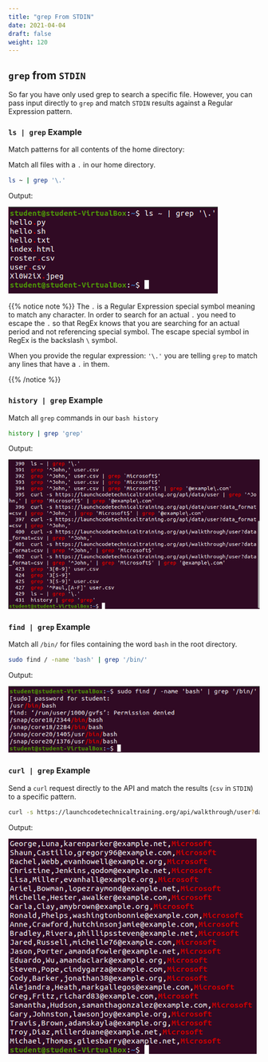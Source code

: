 ```yaml
---
title: "grep From STDIN"
date: 2021-04-04
draft: false
weight: 120
---
```


## `grep` from `STDIN`

So far you have only used grep to search a specific file. However, you can pass input directly to `grep` and match `STDIN` results against a Regular Expression pattern.

### `ls | grep` Example

Match patterns for all contents of the home directory:

Match all files with a `.` in our home directory.

```bash
ls ~ | grep '\.'
```

Output:

![ls to grep output](pictures/grep-stdin-one.png?classes=border)

{{% notice note %}}
The `.` is a Regular Expression special symbol meaning to match any character. In order to search for an actual `.` you need to escape the `.` so that RegEx knows that you are searching for an actual period and not referencing special symbol. The escape special symbol in RegEx is the backslash `\` symbol.

When you provide the regular expression: `'\.'` you are telling `grep` to match any lines that have a `.` in them.

{{% /notice %}}

### `history | grep` Example

Match all `grep` commands in our `bash history`

```bash
history | grep 'grep'
```

Output:

![history to grep '\.' output](pictures/grep-stdin-two.png?classes=border)

### `find | grep` Example

Match all `/bin/` for files containing the word `bash` in the root directory.

```bash
sudo find / -name 'bash' | grep '/bin/'
```

Output:

![find to grep output](pictures/grep-stdin-three.png?classes=border)

### `curl | grep` Example

Send a `curl` request directly to the API and match the results (`csv` in `STDIN`) to a specific pattern.

```bash
curl -s https://launchcodetechnicaltraining.org/api/walkthrough/user?data_format=csv | grep 'Microsoft$'
```

Output:

![curl to grep output](pictures/grep-stdin-four.png?classes=border)